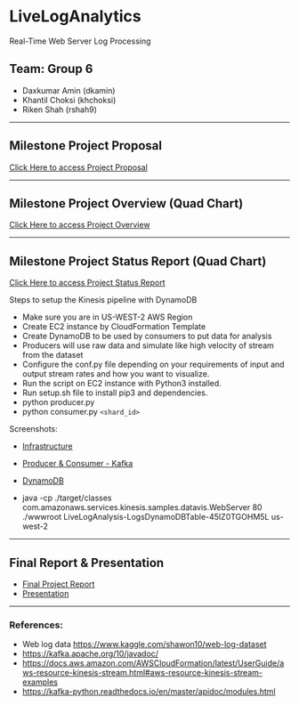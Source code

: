# LiveLogAnalytics
Real-Time Web Server Log Processing    

## Team: Group 6  
- Daxkumar Amin (dkamin)  
- Khantil Choksi (khchoksi)  
- Riken Shah (rshah9)  


----------------------------------------------------------------------------------  


## Milestone Project Proposal  
[Click Here to access Project Proposal](./Project_Reports/Group_6_DIC_Project_Proposal.pdf)  


----------------------------------------------------------------------------------  

## Milestone Project Overview (Quad Chart)  
[Click Here to access Project Overview](./Project_Reports/Project_Overview.pdf)    


----------------------------------------------------------------------------------  

## Milestone Project Status Report (Quad Chart)  
[Click Here to access Project Status Report](./Project_Reports/Project_Status_Report.pdf)  

Steps to setup the Kinesis pipeline with DynamoDB  
- Make sure you are in US-WEST-2 AWS Region  
- Create EC2 instance by CloudFormation Template  
- Create DynamoDB to be used by consumers to put data for analysis  
- Producers will use raw data and simulate like high velocity of stream from the dataset  
- Configure the conf.py file depending on your requirements of input and output stream rates and how you want to visualize.  
- Run the script on EC2 instance with Python3 installed.
- Run setup.sh file to install pip3 and dependencies.  
- python producer.py  
- python consumer.py `<shard_id>`

Screenshots:  
- [Infrastructure](./Screenshot/Screenshot4.png)
- [Producer & Consumer - Kafka](./Screenshot/Screenshot2.png)
- [DynamoDB](./Screenshot/Screenshot1.png)

- java -cp ./target/classes com.amazonaws.services.kinesis.samples.datavis.WebServer 80 ./wwwroot LiveLogAnalysis-LogsDynamoDBTable-45IZ0TGOHM5L us-west-2

----------------------------------------------------------------------------------

## Final Report & Presentation
- [Final Project Report](./Project_Reports/Group_6_Final_report.pdf)
- [Presentation](./Project_Reports/Group_6_Final_Presenatation.pptx)


----------------------------
### References:   
- Web log data https://www.kaggle.com/shawon10/web-log-dataset
- https://kafka.apache.org/10/javadoc/  
- https://docs.aws.amazon.com/AWSCloudFormation/latest/UserGuide/aws-resource-kinesis-stream.html#aws-resource-kinesis-stream-examples  
- https://kafka-python.readthedocs.io/en/master/apidoc/modules.html    
